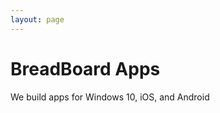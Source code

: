 ```yaml
--- 
layout: page 
---
```


<h1>BreadBoard Apps</h1>

<p>We build apps for Windows 10, iOS, and Android</p>